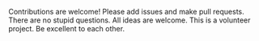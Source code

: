 Contributions are welcome! Please add issues and make pull requests. There are no stupid questions. All ideas are welcome. This is a volunteer project. Be excellent to each other.
